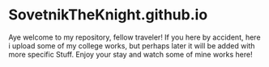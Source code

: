 # SovetnikTheKnight.github.io

Aye welcome to my repository, fellow traveler! If you here by accident, here i upload some of my college works, but perhaps later it will be added with more specific
Stuff. Enjoy your stay and watch some of mine works here!
